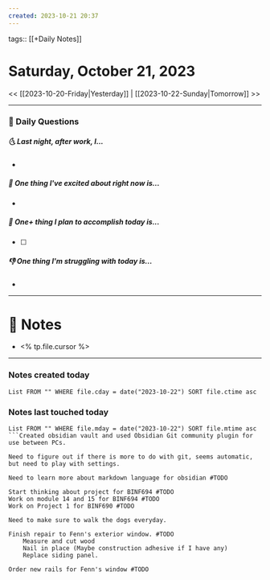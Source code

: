 ```yaml
---
created: 2023-10-21 20:37
---
```

tags:: [[+Daily Notes]]

# Saturday, October 21, 2023

<< [[2023-10-20-Friday|Yesterday]] | [[2023-10-22-Sunday|Tomorrow]] >>

---
### 📅 Daily Questions
##### 🌜 Last night, after work, I...
- 

##### 🙌 One thing I've excited about right now is...
- 

##### 🚀 One+ thing I plan to accomplish today is...
- [ ] 

##### 👎 One thing I'm struggling with today is...
- 

---
# 📝 Notes
- <% tp.file.cursor %>

---
### Notes created today
```dataview
List FROM "" WHERE file.cday = date("2023-10-22") SORT file.ctime asc
```

### Notes last touched today
```dataview
List FROM "" WHERE file.mday = date("2023-10-22") SORT file.mtime asc
```Created obsidian vault and used Obsidian Git community plugin for use between PCs.

Need to figure out if there is more to do with git, seems automatic, but need to play with settings. 

Need to learn more about markdown language for obsidian #TODO 

Start thinking about project for BINF694 #TODO 
Work on module 14 and 15 for BINF694 #TODO 
Work on Project 1 for BINF690 #TODO 

Need to make sure to walk the dogs everyday. 

Finish repair to Fenn's exterior window. #TODO 
	Measure and cut wood
	Nail in place (Maybe construction adhesive if I have any)
	Replace siding panel.

Order new rails for Fenn's window #TODO 

